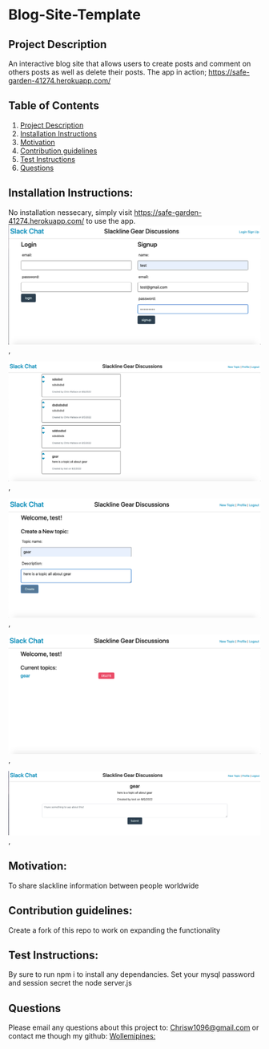 # Blog-Site-Template

## Project Description <a name="project-description"></a>
An interactive blog site that allows users to create posts and comment on others posts as well as delete their posts. 
The app in action; https://safe-garden-41274.herokuapp.com/

## Table of Contents
1. [Project Description](#project-description)
1. [Installation Instructions](#install)
1. [Motivation](#motivation)
1. [Contribution guidelines](#contribute)
1. [Test Instructions](#test)
1. [Questions](#questions)


## Installation Instructions: <a name="install"></a>
No installation nessecary, simply visit https://safe-garden-41274.herokuapp.com/ to use the app.
![Signup Page](./public/media/signup.png),

![The home page should look like](./public/media/homepage.png),

![Adding a new topic](./public/media/newtopic.png),

![Users profile](./public/media/profile.png),

![Topic by id, with comments](./public/media/topicbyid.png),

## Motivation: <a name="motivation"></a>
To share slackline information between people worldwide

## Contribution guidelines: <a name="contribute"></a>
Create a fork of this repo to work on expanding the functionality

## Test Instructions: <a name="test"></a>
By sure to run npm i to install any dependancies. 
Set your mysql password and session secret
the node server.js

## Questions <a name="questions"></a>
Please email any questions about this project to: Chrisw1096@gmail.com
or contact me though my github: 
[Wollemipines:](https://github.com/Wollemipines)
